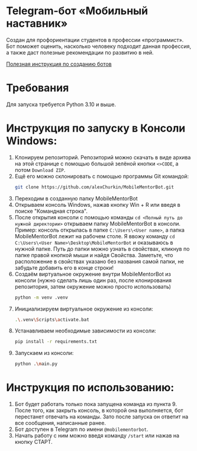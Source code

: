 # Telegram-бот «Мобильный наставник»
Создан для профориентации студентов в профессии «программист». Бот поможет оценить, насколько человеку подходит данная профессия, а также даст полезные рекомендации по развитию в ней.

[Полезная инструкция по созданию ботов](https://mastergroosha.github.io/aiogram-3-guide/)

# Требования
Для запуска требуется Python 3.10 и выше.

# Инструкция по запуску в Консоли Windows:
1) Клонируем репозиторий. Репозиторий можно скачать в виде архива на этой странице с помощью большой зелёной кнопки `<>CODE`, а потом `Download ZIP`.
2) Ещё его можно склонировать с помощью программы Git командой:
    ```bash
    git clone https://github.com/alexChurkin/MobileMentorBot.git
    ```
3) Переходим в созданную папку MobileMentorBot
4) Открываем консоль Windows, нажав кнопку Win + R или введя в поиске "Командная строка".
5) После открытия консоли с помощью команды `cd <Полный путь до нужной директории>` открываем папку MobileMentorBot в консоли. Пример: консоль открылась в папке `C:\Users\<User name>`, а папка MobileMentorBot лежит на рабочем столе. Я ввожу команду `cd C:\Users\<User Name>\Desktop\MobileMentorBot` и оказываюсь в нужной папке. Путь до папки можно узнать в свойствах, кликнув по папке правой кнопкой мыши и найдя Свойства. Заметьте, что расположение в свойствах указано без названия самой папки, не забудьте добавить его в конце строки!
6) Создаём виртуальное окружение внутри MobileMentorBot из консоли (нужно сделать лишь один раз, после клонирования репозитория, затем окружение можно просто использовать)
    ```bash
    python -m venv .venv
    ```
7) Инициализируем виртуальное окружение из консоли:
    ```bash
    .\.venv\Scripts\activate.bat
    ```
8) Устанавливаем необходимые зависимости из консоли:
    ```bash
    pip install -r requirements.txt
    ```
9) Запускаем из консоли:
    ```bash
    python .\main.py
    ```
# Инструкция по использованию:
1) Бот будет работать только пока запущена команда из пункта 9. После того, как закрыть консоль, в которой она выполняется, бот перестанет отвечать на команды. Зато после запуска он ответит на все сообщения, написанные ранее.
2) Бот доступен в Telegram по имени `@mobilementorbot`.
3) Начать работу с ним можно введя команду `/start` или нажав на кнопку СТАРТ.
